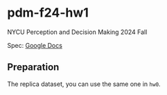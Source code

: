 # pdm-f24-hw1

NYCU Perception and Decision Making 2024 Fall

Spec: [Google Docs](https://docs.google.com/document/d/1QSbSWJ7s78h9QRS4EC3gsECFF8JDg0IT/edit?usp=sharing&ouid=101044242612677438105&rtpof=true&sd=true)

## Preparation
The replica dataset, you can use the same one in `hw0`.
